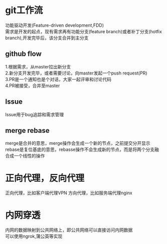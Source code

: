 # git工作流  

功能驱动开发(Feature-driven development,FDD)   
需求是开发的起点，现有需求再有功能分支(feature branch)或者补丁分支(hotfix branch),开发完毕后，该分支合并到主分支    

## github flow    
1.根据需求，从master拉出新分支    
2.新分支开发完毕，或者需要讨论，向master发起一个push request(PR)    
3.PR是一个通知也是个对话，大家一起评审和讨论代码    
4.PR被接受，合并至master    

## Issue
Issue用于bug追踪和需求管理   

## merge rebase
merge是合并的意思，merge操作会生成一个新的节点，之前提交分开显示     
rebase是复位基底的意思，rebasse操作不会生成新的节点，而是将两个分支融合成一个线性的操作   


# 正向代理，反向代理
正向代理，比如客户端代理VPN
方向代理，比如服务端代理nginx

# 内网穿透
内网的数据映射到公共网络上，即公共网络可以直接访问内网数据   
可以使用ngrok,蒲公英等实现    
